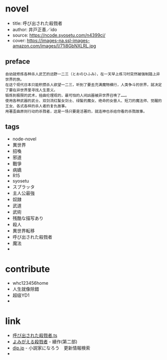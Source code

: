 
# novel

- title: 呼び出された殺戮者
- author: 井戸正善／ido
- source: https://ncode.syosetu.com/n4399ci/
- cover: https://images-na.ssl-images-amazon.com/images/I/71i8GbNXLRL.jpg

## preface

```
自幼就修炼各种杀人武艺的远野一二三（とおのひふみ），在一天早上练习时突然被强制踏上异世界的旅。
在这个现代日本只能积攒杀人欲望一二三，听到了要去充满魔物横行，人类争斗的世界，就决定了要在异世界里寻找人生意义。
锻炼到极限的武术，扭曲伦理观的，最可怕的人间凶器被异世界召唤了……。
使用各种武器的武士、双剑流红髲女剑士、绿髲的魔女、绝命的女兽人、短刀的魔法师、觉醒的王女、各式各样的杀人者的复仇故事。
用著歪曲原则行动的杀戮者，这是一场只要是活著的，就连神也杀给你看的杀戮故事。
```

## tags

- node-novel
- 異世界
- 招喚
- 邪道
- 戰爭
- 病嬌
- R15
- syosetu
- スプラッタ
- 主人公最強
- 奴隷
- 武道
- 武術
- 残酷な描写あり
- 殺人
- 異世界転移
- 呼び出された殺戮者
- 魔法
- 

# contribute

- whc123456home
- 人生就像除錯
- 超级YD1
- 

# link

- [呼び出された殺戮者.ts](https://github.com/bluelovers/node-novel/blob/master/lib/locales/%E5%91%BC%E3%81%B3%E5%87%BA%E3%81%95%E3%82%8C%E3%81%9F%E6%AE%BA%E6%88%AE%E8%80%85.ts)
- [よみがえる殺戮者](../よみがえる殺戮者) - 續作(第二部)
- [dip.jp](https://narou.dip.jp/search.php?text=n4399ci&novel=all&genre=all&new_genre=all&length=0&down=0&up=100) - 小説家になろう　更新情報検索
- 
